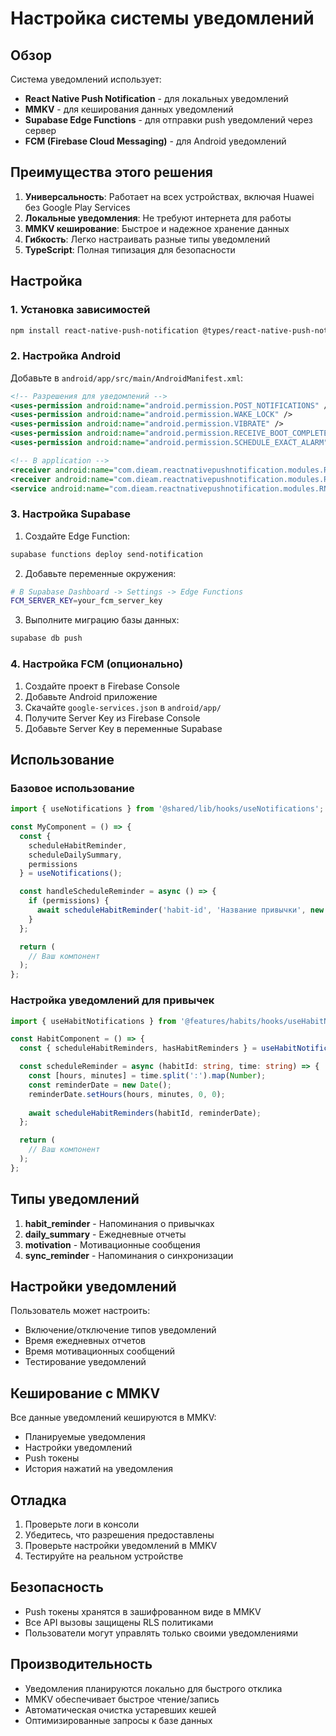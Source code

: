 # Настройка системы уведомлений

## Обзор

Система уведомлений использует:
- **React Native Push Notification** - для локальных уведомлений
- **MMKV** - для кеширования данных уведомлений
- **Supabase Edge Functions** - для отправки push уведомлений через сервер
- **FCM (Firebase Cloud Messaging)** - для Android уведомлений

## Преимущества этого решения

1. **Универсальность**: Работает на всех устройствах, включая Huawei без Google Play Services
2. **Локальные уведомления**: Не требуют интернета для работы
3. **MMKV кеширование**: Быстрое и надежное хранение данных
4. **Гибкость**: Легко настраивать разные типы уведомлений
5. **TypeScript**: Полная типизация для безопасности

## Настройка

### 1. Установка зависимостей

```bash
npm install react-native-push-notification @types/react-native-push-notification
```

### 2. Настройка Android

Добавьте в `android/app/src/main/AndroidManifest.xml`:

```xml
<!-- Разрешения для уведомлений -->
<uses-permission android:name="android.permission.POST_NOTIFICATIONS" />
<uses-permission android:name="android.permission.WAKE_LOCK" />
<uses-permission android:name="android.permission.VIBRATE" />
<uses-permission android:name="android.permission.RECEIVE_BOOT_COMPLETED" />
<uses-permission android:name="android.permission.SCHEDULE_EXACT_ALARM" />

<!-- В application -->
<receiver android:name="com.dieam.reactnativepushnotification.modules.RNPushNotificationActions" />
<receiver android:name="com.dieam.reactnativepushnotification.modules.RNPushNotificationPublisher" />
<service android:name="com.dieam.reactnativepushnotification.modules.RNPushNotificationListenerService" />
```

### 3. Настройка Supabase

1. Создайте Edge Function:
```bash
supabase functions deploy send-notification
```

2. Добавьте переменные окружения:
```bash
# В Supabase Dashboard -> Settings -> Edge Functions
FCM_SERVER_KEY=your_fcm_server_key
```

3. Выполните миграцию базы данных:
```bash
supabase db push
```

### 4. Настройка FCM (опционально)

1. Создайте проект в Firebase Console
2. Добавьте Android приложение
3. Скачайте `google-services.json` в `android/app/`
4. Получите Server Key из Firebase Console
5. Добавьте Server Key в переменные Supabase

## Использование

### Базовое использование

```typescript
import { useNotifications } from '@shared/lib/hooks/useNotifications';

const MyComponent = () => {
  const { 
    scheduleHabitReminder, 
    scheduleDailySummary,
    permissions 
  } = useNotifications();

  const handleScheduleReminder = async () => {
    if (permissions) {
      await scheduleHabitReminder('habit-id', 'Название привычки', new Date());
    }
  };

  return (
    // Ваш компонент
  );
};
```

### Настройка уведомлений для привычек

```typescript
import { useHabitNotifications } from '@features/habits/hooks/useHabitNotifications';

const HabitComponent = () => {
  const { scheduleHabitReminders, hasHabitReminders } = useHabitNotifications();

  const scheduleReminder = async (habitId: string, time: string) => {
    const [hours, minutes] = time.split(':').map(Number);
    const reminderDate = new Date();
    reminderDate.setHours(hours, minutes, 0, 0);
    
    await scheduleHabitReminders(habitId, reminderDate);
  };

  return (
    // Ваш компонент
  );
};
```

## Типы уведомлений

1. **habit_reminder** - Напоминания о привычках
2. **daily_summary** - Ежедневные отчеты
3. **motivation** - Мотивационные сообщения
4. **sync_reminder** - Напоминания о синхронизации

## Настройки уведомлений

Пользователь может настроить:
- Включение/отключение типов уведомлений
- Время ежедневных отчетов
- Время мотивационных сообщений
- Тестирование уведомлений

## Кеширование с MMKV

Все данные уведомлений кешируются в MMKV:
- Планируемые уведомления
- Настройки уведомлений
- Push токены
- История нажатий на уведомления

## Отладка

1. Проверьте логи в консоли
2. Убедитесь, что разрешения предоставлены
3. Проверьте настройки уведомлений в MMKV
4. Тестируйте на реальном устройстве

## Безопасность

- Push токены хранятся в зашифрованном виде в MMKV
- Все API вызовы защищены RLS политиками
- Пользователи могут управлять только своими уведомлениями

## Производительность

- Уведомления планируются локально для быстрого отклика
- MMKV обеспечивает быстрое чтение/запись
- Автоматическая очистка устаревших кешей
- Оптимизированные запросы к базе данных


